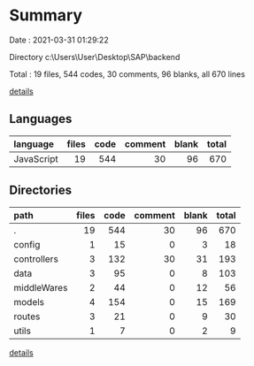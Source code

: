 # Summary

Date : 2021-03-31 01:29:22

Directory c:\Users\User\Desktop\SAP\backend

Total : 19 files,  544 codes, 30 comments, 96 blanks, all 670 lines

[details](details.md)

## Languages
| language | files | code | comment | blank | total |
| :--- | ---: | ---: | ---: | ---: | ---: |
| JavaScript | 19 | 544 | 30 | 96 | 670 |

## Directories
| path | files | code | comment | blank | total |
| :--- | ---: | ---: | ---: | ---: | ---: |
| . | 19 | 544 | 30 | 96 | 670 |
| config | 1 | 15 | 0 | 3 | 18 |
| controllers | 3 | 132 | 30 | 31 | 193 |
| data | 3 | 95 | 0 | 8 | 103 |
| middleWares | 2 | 44 | 0 | 12 | 56 |
| models | 4 | 154 | 0 | 15 | 169 |
| routes | 3 | 21 | 0 | 9 | 30 |
| utils | 1 | 7 | 0 | 2 | 9 |

[details](details.md)